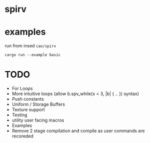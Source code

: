 # spirv

# examples
run from insed `cao/spirv`
```
cargo run --example basic
```

# TODO
- For Loops
- More intuitive loops (allow b.spv_while(x < 3, |b| { .. }) syntax)
- Push constants
- Uniform / Storage Buffers
- Texture support
- Testing
- utility user facing macros
- Examples 
- Remove 2 stage compilation and compile as user commands are recoreded